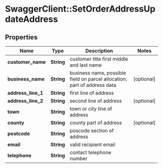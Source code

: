 # SwaggerClient::SetOrderAddressUpdateAddress

## Properties
Name | Type | Description | Notes
------------ | ------------- | ------------- | -------------
**customer_name** | **String** | customer title first middle and last name | 
**business_name** | **String** | business name, possible field on parcel allocation, part of address data | [optional] 
**address_line_1** | **String** | first line of address | 
**address_line_2** | **String** | second line of address | [optional] 
**town** | **String** | town or city line of address | 
**county** | **String** | county part of address | [optional] 
**postcode** | **String** | poscode section of address | 
**email** | **String** | valid recipient email | 
**telephone** | **String** | contact telephone number | 


